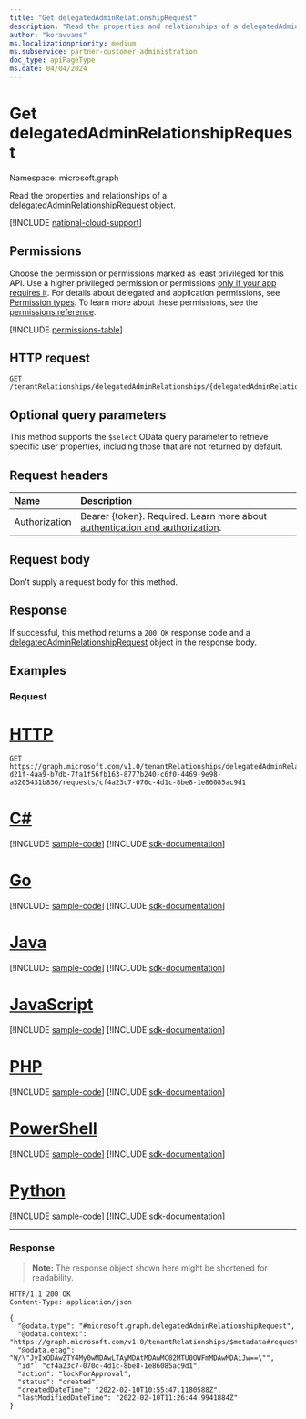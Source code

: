 ```yaml
---
title: "Get delegatedAdminRelationshipRequest"
description: "Read the properties and relationships of a delegatedAdminRelationshipRequest object."
author: "koravvams"
ms.localizationpriority: medium
ms.subservice: partner-customer-administration
doc_type: apiPageType
ms.date: 04/04/2024
---
```


# Get delegatedAdminRelationshipRequest
Namespace: microsoft.graph

Read the properties and relationships of a [delegatedAdminRelationshipRequest](../resources/delegatedadminrelationshiprequest.md) object.

[!INCLUDE [national-cloud-support](../../includes/global-us.md)]

## Permissions
Choose the permission or permissions marked as least privileged for this API. Use a higher privileged permission or permissions [only if your app requires it](/graph/permissions-overview#best-practices-for-using-microsoft-graph-permissions). For details about delegated and application permissions, see [Permission types](/graph/permissions-overview#permission-types). To learn more about these permissions, see the [permissions reference](/graph/permissions-reference).

<!-- { "blockType": "permissions", "name": "delegatedadminrelationshiprequest_get" } -->
[!INCLUDE [permissions-table](../includes/permissions/delegatedadminrelationshiprequest-get-permissions.md)]

## HTTP request

<!-- {
  "blockType": "ignored"
}
-->
``` http
GET /tenantRelationships/delegatedAdminRelationships/{delegatedAdminRelationshipId}/requests/{delegatedAdminRelationshipRequestId}
```

## Optional query parameters
This method supports the `$select` OData query parameter to retrieve specific user properties, including those that are not returned by default.

## Request headers
|Name|Description|
|:---|:---|
|Authorization|Bearer {token}. Required. Learn more about [authentication and authorization](/graph/auth/auth-concepts).|

## Request body
Don't supply a request body for this method.

## Response

If successful, this method returns a `200 OK` response code and a [delegatedAdminRelationshipRequest](../resources/delegatedadminrelationshiprequest.md) object in the response body.

## Examples

### Request

# [HTTP](#tab/http)
<!-- {
  "blockType": "request",
  "name": "get_delegatedadminrelationshiprequest",
  "sampleKeys": ["5d027261-d21f-4aa9-b7db-7fa1f56fb163-8777b240-c6f0-4469-9e98-a3205431b836", "cf4a23c7-070c-4d1c-8be8-1e86085ac9d1"]
}
-->
``` http
GET https://graph.microsoft.com/v1.0/tenantRelationships/delegatedAdminRelationships/5d027261-d21f-4aa9-b7db-7fa1f56fb163-8777b240-c6f0-4469-9e98-a3205431b836/requests/cf4a23c7-070c-4d1c-8be8-1e86085ac9d1
```

# [C#](#tab/csharp)
[!INCLUDE [sample-code](../includes/snippets/csharp/get-delegatedadminrelationshiprequest-csharp-snippets.md)]
[!INCLUDE [sdk-documentation](../includes/snippets/snippets-sdk-documentation-link.md)]

# [Go](#tab/go)
[!INCLUDE [sample-code](../includes/snippets/go/get-delegatedadminrelationshiprequest-go-snippets.md)]
[!INCLUDE [sdk-documentation](../includes/snippets/snippets-sdk-documentation-link.md)]

# [Java](#tab/java)
[!INCLUDE [sample-code](../includes/snippets/java/get-delegatedadminrelationshiprequest-java-snippets.md)]
[!INCLUDE [sdk-documentation](../includes/snippets/snippets-sdk-documentation-link.md)]

# [JavaScript](#tab/javascript)
[!INCLUDE [sample-code](../includes/snippets/javascript/get-delegatedadminrelationshiprequest-javascript-snippets.md)]
[!INCLUDE [sdk-documentation](../includes/snippets/snippets-sdk-documentation-link.md)]

# [PHP](#tab/php)
[!INCLUDE [sample-code](../includes/snippets/php/get-delegatedadminrelationshiprequest-php-snippets.md)]
[!INCLUDE [sdk-documentation](../includes/snippets/snippets-sdk-documentation-link.md)]

# [PowerShell](#tab/powershell)
[!INCLUDE [sample-code](../includes/snippets/powershell/get-delegatedadminrelationshiprequest-powershell-snippets.md)]
[!INCLUDE [sdk-documentation](../includes/snippets/snippets-sdk-documentation-link.md)]

# [Python](#tab/python)
[!INCLUDE [sample-code](../includes/snippets/python/get-delegatedadminrelationshiprequest-python-snippets.md)]
[!INCLUDE [sdk-documentation](../includes/snippets/snippets-sdk-documentation-link.md)]

---

### Response
>**Note:** The response object shown here might be shortened for readability.
<!-- {
  "blockType": "response",
  "truncated": true,
  "@odata.type": "microsoft.graph.delegatedAdminRelationshipRequest"
}
-->
``` http
HTTP/1.1 200 OK
Content-Type: application/json

{
  "@odata.type": "#microsoft.graph.delegatedAdminRelationshipRequest",
  "@odata.context": "https://graph.microsoft.com/v1.0/tenantRelationships/$metadata#requests/$entity",
  "@odata.etag": "W/\"JyIxODAwZTY4My0wMDAwLTAyMDAtMDAwMC02MTU0OWFmMDAwMDAiJw==\"",
  "id": "cf4a23c7-070c-4d1c-8be8-1e86085ac9d1",
  "action": "lockForApproval",
  "status": "created",
  "createdDateTime": "2022-02-10T10:55:47.1180588Z",
  "lastModifiedDateTime": "2022-02-10T11:26:44.9941884Z"
}
```

